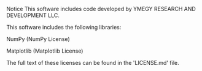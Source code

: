Notice
This software includes code developed by YMEGY RESEARCH AND DEVELOPMENT LLC.

This software includes the following libraries:

NumPy (NumPy License)

Matplotlib (Matplotlib License)

The full text of these licenses can be found in the 'LICENSE.md' file.

